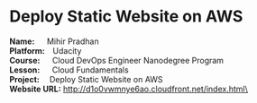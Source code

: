 # Deploy Static Website on AWS

**Name:**&nbsp; &emsp;Mihir Pradhan\
**Platform:**&emsp;Udacity\
**Course:** &emsp; Cloud DevOps Engineer Nanodegree Program\
**Lesson:** &emsp; Cloud Fundamentals\
**Project:**&emsp; Deploy Static Website on AWS\
**Website URL:** http://d1o0vwmnye6ao.cloudfront.net/index.html\
